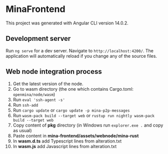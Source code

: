 # MinaFrontend

This project was generated with Angular CLI version 14.0.2.

## Development server

Run `ng serve` for a dev server. Navigate to `http://localhost:4200/`. The application will automatically reload if you change any of the source files.

## Web node integration process

1. Get the latest version of the node.
2. Go to wasm directory (the one which contains Cargo.toml: `openmina/node/wasm`)
3. Run `eval 'ssh-agent -s'`
4. Run `ssh-add`
5. Run `cargo update` or `cargo update -p mina-p2p-messages`
6. Run `wasm-pack build --target web` or `rustup run nightly wasm-pack build --target web`
7. Copy content of **pkg** directory (in Windows run `explorer.exe .` and copy as usual)
8. Paste content in **mina-frontend/assets/webnode/mina-rust**
9. In **wasm.d.ts** add Typescript lines from alteration.txt
10. In **wasm.js** add Javascript lines from alteration.txt
